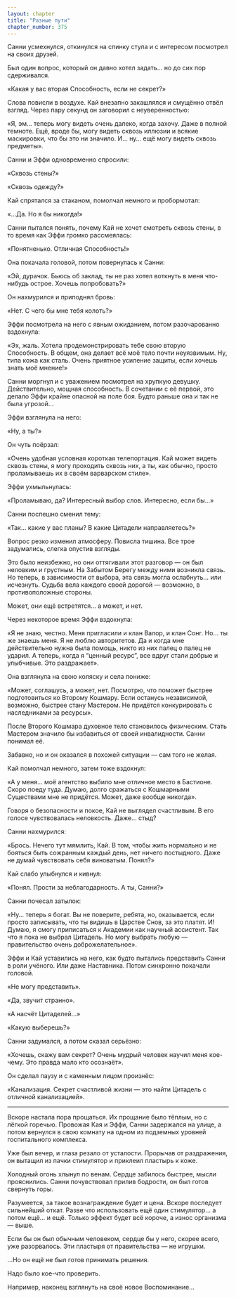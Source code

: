 ```yaml
---
layout: chapter
title: "Разные пути"
chapter_number: 375
---
```


Санни усмехнулся, откинулся на спинку стула и с интересом посмотрел на своих друзей.

Был один вопрос, который он давно хотел задать… но до сих пор сдерживался.

«Какая у вас вторая Способность, если не секрет?»

Слова повисли в воздухе. Кай внезапно закашлялся и смущённо отвёл взгляд. Через пару секунд он заговорил с неуверенностью:

«Я, эм… теперь могу видеть очень далеко, когда захочу. Даже в полной темноте. Ещё, вроде бы, могу видеть сквозь иллюзии и всякие маскировки, что бы это ни значило. И… ну… ещё могу видеть сквозь предметы».

Санни и Эффи одновременно спросили:

«Сквозь стены?»

«Сквозь одежду?»

Кай спрятался за стаканом, помолчал немного и пробормотал:

«…Да. Но я бы никогда!»

Санни пытался понять, почему Кай не хочет смотреть сквозь стены, в то время как Эффи громко рассмеялась:

«Понятненько. Отличная Способность!»

Она покачала головой, потом повернулась к Санни:

«Эй, дурачок. Бьюсь об заклад, ты не раз хотел воткнуть в меня что-нибудь острое. Хочешь попробовать?»

Он нахмурился и приподнял бровь:

«Нет. С чего бы мне тебя колоть?»

Эффи посмотрела на него с явным ожиданием, потом разочарованно вздохнула:

«Эх, жаль. Хотела продемонстрировать тебе свою вторую Способность. В общем, она делает всё моё тело почти неуязвимым. Ну, типа кожа как сталь. Очень приятное усиление защиты, если хочешь знать моё мнение!»

Санни моргнул и с уважением посмотрел на хрупкую девушку. Действительно, мощная способность. В сочетании с её первой, это делало Эффи крайне опасной на поле боя. Будто раньше она и так не была угрозой…

Эффи взглянула на него:

«Ну, а ты?»

Он чуть поёрзал:

«Очень удобная условная короткая телепортация. Кай может видеть сквозь стены, я могу проходить сквозь них, а ты, как обычно, просто проламываешь их в своём варварском стиле».

Эффи ухмыльнулась:

«Проламываю, да? Интересный выбор слов. Интересно, если бы…»

Санни поспешно сменил тему:

«Так… какие у вас планы? В какие Цитадели направляетесь?»

Вопрос резко изменил атмосферу. Повисла тишина. Все трое задумались, слегка опустив взгляды.

Это было неизбежно, но они оттягивали этот разговор — он был неловким и грустным. На Забытом Берегу между ними возникла связь. Но теперь, в зависимости от выбора, эта связь могла ослабнуть… или исчезнуть. Судьба вела каждого своей дорогой — возможно, в противоположные стороны.

Может, они ещё встретятся… а может, и нет.

Через некоторое время Эффи вздохнула:

«Я не знаю, честно. Меня пригласили и клан Валор, и клан Сонг. Но… ты же знаешь меня. Я не люблю авторитетов. Да и когда мне действительно нужна была помощь, никто из них палец о палец не ударил. А теперь, когда я “ценный ресурс”, все вдруг стали добрые и улыбчивые. Это раздражает».

Она взглянула на свою коляску и села пониже:

«Может, соглашусь, а может, нет. Посмотрю, что поможет быстрее подготовиться ко Второму Кошмару. Если останусь независимой, возможно, быстрее стану Мастером. Не придётся конкурировать с наследниками за ресурсы».

После Второго Кошмара духовное тело становилось физическим. Стать Мастером значило бы избавиться от своей инвалидности. Санни понимал её.

Забавно, но и он оказался в похожей ситуации — сам того не желая.

Кай помолчал немного, затем тоже вздохнул:

«А у меня… моё агентство выбило мне отличное место в Бастионе. Скоро поеду туда. Думаю, долго сражаться с Кошмарными Существами мне не придётся. Может, даже вообще никогда».

Говоря о безопасности и покое, Кай не выглядел счастливым. В его голосе чувствовалась неловкость. Даже… стыд?

Санни нахмурился:

«Брось. Нечего тут мямлить, Кай. В том, чтобы жить нормально и не бояться быть сожранным каждый день, нет ничего постыдного. Даже не думай чувствовать себя виноватым. Понял?»

Кай слабо улыбнулся и кивнул:

«Понял. Прости за неблагодарность. А ты, Санни?»

Санни почесал затылок:

«Ну… теперь я богат. Вы не поверите, ребята, но, оказывается, если просто записывать, что ты видишь в Царстве Снов, за это платят. И! Думаю, я смогу приписаться к Академии как научный ассистент. Так что я пока не выбрал Цитадель. Но могу выбрать любую — правительство очень доброжелательное».

Эффи и Кай уставились на него, как будто пытались представить Санни в роли учёного. Или даже Наставника. Потом синхронно покачали головой.

«Не могу представить».

«Да, звучит странно».

«А насчёт Цитаделей…»

«Какую выберешь?»

Санни задумался, а потом сказал серьёзно:

«Хочешь, скажу вам секрет? Очень мудрый человек научил меня кое-чему. Это правда мало кто осознаёт».

Он сделал паузу и с каменным лицом произнёс:

«Канализация. Секрет счастливой жизни — это найти Цитадель с отличной канализацией».

***

Вскоре настала пора прощаться. Их прощание было тёплым, но с лёгкой горечью. Провожая Кая и Эффи, Санни задержался на улице, а потом вернулся в свою комнату на одном из подземных уровней госпитального комплекса.

Уже был вечер, и глаза резало от усталости. Прорычав от раздражения, он вытащил из пачки стимулятор и приклеил пластырь к коже.

Холодный огонь хлынул по венам. Сердце забилось быстрее, мысли прояснились. Санни почувствовал прилив бодрости, он был готов свернуть горы.

Разумеется, за такое вознаграждение будет и цена. Вскоре последует сильнейший откат. Разве что использовать ещё один стимулятор… а потом ещё… и ещё. Только эффект будет всё короче, а износ организма — выше.

Если бы он был обычным человеком, сердце бы у него, скорее всего, уже разорвалось. Эти пластыря от правительства — не игрушки.

…Но он ещё не был готов принимать решения.

Надо было кое-что проверить.

Например, наконец взглянуть на своё новое Воспоминание…